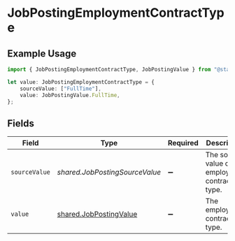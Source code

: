 # JobPostingEmploymentContractType

## Example Usage

```typescript
import { JobPostingEmploymentContractType, JobPostingValue } from "@stackone/stackone-client-ts/sdk/models/shared";

let value: JobPostingEmploymentContractType = {
    sourceValue: ["FullTime"],
    value: JobPostingValue.FullTime,
};
```

## Fields

| Field                                                                   | Type                                                                    | Required                                                                | Description                                                             | Example                                                                 |
| ----------------------------------------------------------------------- | ----------------------------------------------------------------------- | ----------------------------------------------------------------------- | ----------------------------------------------------------------------- | ----------------------------------------------------------------------- |
| `sourceValue`                                                           | *shared.JobPostingSourceValue*                                          | :heavy_minus_sign:                                                      | The source value of the employment contract type.                       | FullTime                                                                |
| `value`                                                                 | [shared.JobPostingValue](../../../sdk/models/shared/jobpostingvalue.md) | :heavy_minus_sign:                                                      | The employment contract type.                                           | full_time                                                               |